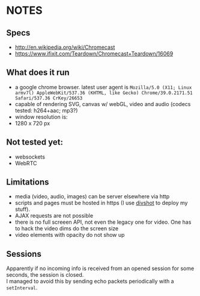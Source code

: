 # NOTES


## Specs

* http://en.wikipedia.org/wiki/Chromecast
* https://www.ifixit.com/Teardown/Chromecast+Teardown/16069


## What does it run

* a google chrome browser. latest user agent is `Mozilla/5.0 (X11; Linux armv7l) AppleWebKit/537.36 (KHTML, like Gecko) Chrome/39.0.2171.51 Safari/537.36 CrKey/26653`
* capable of rendering SVG, canvas w/ webGL, video and audio (codecs tested: h264+aac; mp3?)
* window resolution is:
* 1280 x 720 px


## Not tested yet:

* websockets
* WebRTC


## Limitations

* media (video, audio, images) can be server elsewhere via http
* scripts and pages must be hosted in https (I use [divshot](https://divshot.com/) to deploy my stuff).
* AJAX requests are not possible
* there is no full screeen API, not even the legacy one for video. One has to hack the video dims do the screen size
* video elements with opacity do not show up


## Sessions

Apparently if no incoming info is received from an opened session for some seconds, the session is closed.  
I managed to avoid this by sending echo packets periodically with a `setInterval`.
